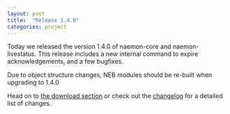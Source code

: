 ```yaml
---
layout: post
title:  "Release 1.4.0"
categories: project
---
```


Today we released the version 1.4.0 of naemon-core and naemon-livestatus. This release
includes a new internal command to expire acknowledgements, and a few bugfixes.

Due to object structure changes, NEB modules should be re-built when upgrading to 1.4.0

Head on to [the download section](/download) or check out the [changelog](/documentation/usersguide/whatsnew.html) for
a detailed list of changes.
